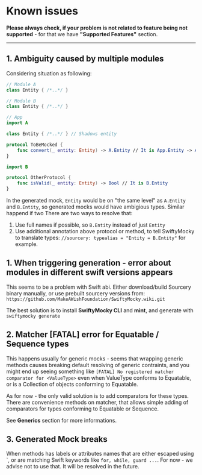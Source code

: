 # Known issues

**Please always check, if your problem is not related to feature being not supported** - for that we have **"Supported Features"** section.

-----

## 1. Ambiguity caused by multiple modules

Considering situation as following:


```swift
// Module A
class Entity { /*..*/ }
```

```swift
// Module B
class Entity { /*..*/ }
```

```swift
// App
import A

class Entity { /*..*/ } // Shadows entity

protocol ToBeMocked {
    func convert(_ entity: Entity) -> A.Entity // It is App.Entity -> A.Entity
}
```

```swift
import B

protocol OtherProtocol {
    func isValid(_ entity: Entity) -> Bool // It is B.Entity
}
```

In the generated mock, `Entity` would be on "the same level" as `A.Entity` and `B.Entity`, so generated mocks would have ambigious types. Similar happend if two There are two ways to resolve that:

1. Use full names if possible, so `B.Entity` instead of just `Entity`
2. Use additional annotation above protocol or method, to tell SwiftyMocky to translate types: `//sourcery: typealias = "Entity = B.Entity"` for example.

## 1. When triggering generation - error about modules in different swift versions appears

This seems to be a problem with Swift abi. Either download/build Sourcery binary manually, or use prebuilt sourcery versions from: `https://github.com/MakeAWishFoundation/SwiftyMocky.wiki.git`

The best solution is to install **SwiftyMocky CLI** and **mint**, and generate with `swiftymocky generate`

## 2. Matcher [FATAL] error for Equatable / Sequence types

This happens usually for generic mocks - seems that wrapping generic methods causes breaking default resolving of generic contraints, and you might end up seeing something like `[FATAL] No registered matcher comparator for <ValueType>` even when ValueType conforms to Equatable, or is a Collection of objects conforming to Equatable.

As for now - the only valid solution is to add comparators for these types. There are convenience methods on matcher, that allows simple adding of comparators for types conforming to Equatable or Sequence.

See **Generics** section for more informations.

## 3. Generated Mock breaks

When methods has labels or attributes names that are either escaped using  \`, or  are matching Swift keywords like `for, while, guard ...`. For now - we advise not to use that. It will be resolved in the future.
